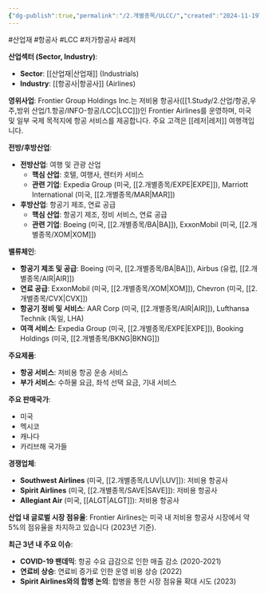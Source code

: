 ```yaml
---
{"dg-publish":true,"permalink":"/2.개별종목/ULCC/","created":"2024-11-19T13:31:51.278+09:00","updated":"2025-06-03T20:06:01.854+09:00"}
---
```


#산업재 #항공사 #LCC #저가항공사 #레저 

**산업섹터 (Sector, Industry)**:

- **Sector**: [[산업재\|산업재]] (Industrials)
- **Industry**: [[항공사\|항공사]] (Airlines)

**영위사업**: Frontier Group Holdings Inc.는 저비용 항공사([[1.Study/2.산업/항공,우주,방위 산업/1.항공/INFO-항공/LCC\|LCC]])인 Frontier Airlines를 운영하며, 미국 및 일부 국제 목적지에 항공 서비스를 제공합니다. 주요 고객은 [[레저\|레저]] 여행객입니다.

**전방/후방산업**:

- **전방산업**: 여행 및 관광 산업
    - **핵심 산업**: 호텔, 여행사, 렌터카 서비스
    - **관련 기업**: Expedia Group (미국, [[2.개별종목/EXPE\|EXPE]]), Marriott International (미국, [[2.개별종목/MAR\|MAR]])
- **후방산업**: 항공기 제조, 연료 공급
    - **핵심 산업**: 항공기 제조, 정비 서비스, 연료 공급
    - **관련 기업**: Boeing (미국, [[2.개별종목/BA\|BA]]), ExxonMobil (미국, [[2.개별종목/XOM\|XOM]])

**밸류체인**:

- **항공기 제조 및 공급**: Boeing (미국, [[2.개별종목/BA\|BA]]), Airbus (유럽, [[2.개별종목/AIR\|AIR]])
- **연료 공급**: ExxonMobil (미국, [[2.개별종목/XOM\|XOM]]), Chevron (미국, [[2.개별종목/CVX\|CVX]])
- **항공기 정비 및 서비스**: AAR Corp (미국, [[2.개별종목/AIR\|AIR]]), Lufthansa Technik (독일, LHA)
- **여객 서비스**: Expedia Group (미국, [[2.개별종목/EXPE\|EXPE]]), Booking Holdings (미국, [[2.개별종목/BKNG\|BKNG]])

**주요제품**:

- **항공 서비스**: 저비용 항공 운송 서비스
- **부가 서비스**: 수하물 요금, 좌석 선택 요금, 기내 서비스

**주요 판매국가**:

- 미국
- 멕시코
- 캐나다
- 카리브해 국가들

**경쟁업체**:

- **Southwest Airlines** (미국, [[2.개별종목/LUV\|LUV]]): 저비용 항공사
- **Spirit Airlines** (미국, [[2.개별종목/SAVE\|SAVE]]): 저비용 항공사
- **Allegiant Air** (미국, [[ALGT\|ALGT]]): 저비용 항공사

**산업 내 글로벌 시장 점유율**: Frontier Airlines는 미국 내 저비용 항공사 시장에서 약 5%의 점유율을 차지하고 있습니다 (2023년 기준).

**최근 3년 내 주요 이슈**:

- **COVID-19 팬데믹**: 항공 수요 급감으로 인한 매출 감소 (2020-2021)
- **연료비 상승**: 연료비 증가로 인한 운영 비용 상승 (2022)
- **Spirit Airlines와의 합병 논의**: 합병을 통한 시장 점유율 확대 시도 (2023)